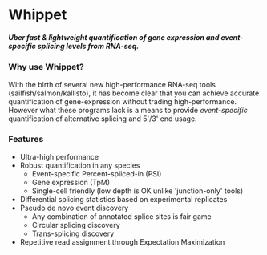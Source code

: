 # Whippet
##### Uber fast & lightweight quantification of gene expression and event-specific splicing levels from RNA-seq.

### Why use Whippet?
With the birth of several new high-performance RNA-seq tools (sailfish/salmon/kallisto), it has become clear that you can achieve accurate quantification of gene-expression without trading high-performance.  However what these programs lack is a means to provide *event-specific* quantification of alternative splicing and 5'/3' end usage.  

### Features
- Ultra-high performance
- Robust quantification in any species
  - Event-specific Percent-spliced-in (PSI)
  - Gene expression (TpM)
  - Single-cell friendly (low depth is OK unlike 'junction-only' tools)
- Differential splicing statistics based on experimental replicates
- Pseudo de novo event discovery
  - Any combination of annotated splice sites is fair game
  - Circular splicing discovery
  - Trans-splicing discovery
- Repetitive read assignment through Expectation Maximization

